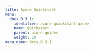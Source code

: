 ```yaml
---
title: Azure Quickstart
menu:
  docs_0.3.1:
    identifier: azure-quickstart-azure
    name: Quickstart
    parent: azure-guides
    weight: 20
menu_name: docs_0.3.1
---
```


